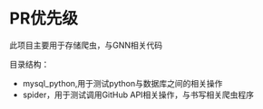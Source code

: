 # PR优先级

此项目主要用于存储爬虫，与GNN相关代码

目录结构：
- mysql_python,用于测试python与数据库之间的相关操作
- spider，用于测试调用GitHub API相关操作，与书写相关爬虫程序
